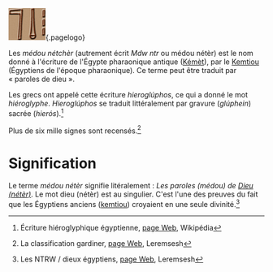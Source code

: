 <!-- TITLE: Médou nétèr / Hiéroglyphe -->
<!-- SUBTITLE: Présentation des écritures médou nétèr -->

![Mdw Ntr](/uploads/ecriture/mdw-ntr.png "Mdw Ntr"){.pagelogo}

Les *médou nétchèr* (autrement écrit *Mdw ntr* ou médou nétèr) est le nom donné à l'écriture de l'Égypte pharaonique antique ([Kémèt](/civilisation/kmt)), par le [Kemtiou](/peuple/kemtiou) (Égyptiens de l'époque pharaonique). Ce terme peut être traduit par « paroles de dieu ».

Les grecs ont appelé cette écriture *hieroglúphos*, ce qui a donné le mot *hiéroglyphe*. *Hieroglúphos* se traduit littéralement par gravure (*glúphein*) sacrée (*hierós*).[^1]

Plus de six mille signes sont recensés.[^3]
# Signification 
Le terme *médou nétèr* signifie litéralement : *Les paroles (médou) de [Dieu (nétèr)](/spiritualite/divinite/ntr)*.
Le mot dieu (nétèr) est au singulier. C'est l'une des preuves du fait que les Égyptiens anciens ([kemtiou](/peuple/kemtiou)) croyaient en une seule divinité.[^2]

[^1]:Écriture hiéroglyphique égyptienne, [page Web](https://fr.wikipedia.org/wiki/%C3%89criture_hi%C3%A9roglyphique_%C3%A9gyptienne#%C3%89tymologie), Wikipédia
[^2]:Les NTRW / dieux égyptiens, [page Web](http://leremsesh.com/spiritualite/ntrw), Leremsesh
[^3]:La classification gardiner, [page Web](http://leremsesh.com/ecriture/classification-gardiner), Leremsesh